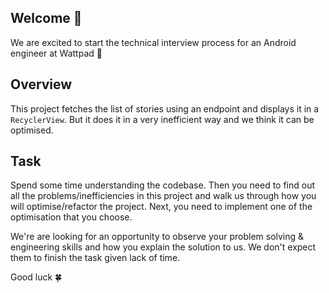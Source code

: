 ## Welcome 👋

We are excited to start the technical interview process for an Android engineer at Wattpad 🎉

## Overview
This project fetches the list of stories using an endpoint and displays it in a `RecyclerView`.
But it does it in a very inefficient way and we think it can be optimised.

## Task
Spend some time understanding the codebase. Then you need to find out all the problems/inefficiencies in this project and walk us through how you will optimise/refactor the project.
Next, you need to implement one of the optimisation that you choose.

We're are looking for an opportunity to observe your problem solving & engineering skills and how you explain the solution to us.
We don't expect them to finish the task given lack of time.

Good luck 🍀
